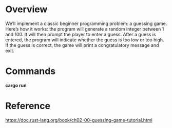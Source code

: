 # Overview

We’ll implement a classic beginner programming problem: a guessing game. Here’s how it works: the program will generate a random integer between 1 and 100. It will then prompt the player to enter a guess. After a guess is entered, the program will indicate whether the guess is too low or too high. If the guess is correct, the game will print a congratulatory message and exit.

# Commands

**cargo run**

# Reference

https://doc.rust-lang.org/book/ch02-00-guessing-game-tutorial.html

